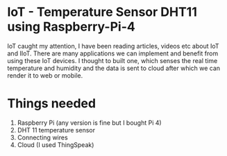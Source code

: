 # IoT - Temperature Sensor DHT11 using Raspberry-Pi-4

IoT caught my attention, I have been reading articles, videos etc about IoT and IIoT. There are many applications we can implement and benefit from using these IoT devices.  I thought to built one, which senses the real time temperature and humidity and the data is sent to cloud after which we can render it to web or mobile.  

# Things needed

1. Raspberry Pi (any version is fine but I bought Pi 4) 
2. DHT 11 temperature sensor 
3. Connecting wires 
4. Cloud (I used ThingSpeak)




